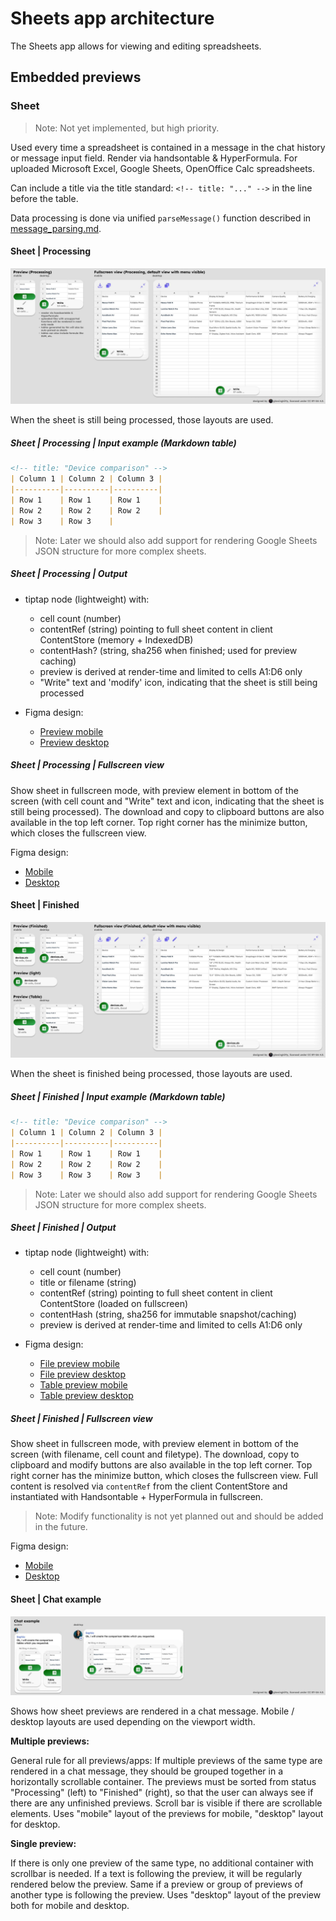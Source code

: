 # Sheets app architecture

The Sheets app allows for viewing and editing spreadsheets.

## Embedded previews

### Sheet

> Note: Not yet implemented, but high priority.

Used every time a spreadsheet is contained in a message in the chat history or message input field. Render via handsontable & HyperFormula.
For uploaded Microsoft Excel, Google Sheets, OpenOffice Calc spreadsheets.

Can include a title via the title standard: `<!-- title: "..." -->` in the line before the table.

Data processing is done via unified `parseMessage()` function described in [message_parsing.md](../message_parsing.md).

#### Sheet | Processing

[![Sheet | Processing | Preview & Fullscreen view in mobile & desktop](../../images/apps/sheets/previews/sheet/processing.jpg)](https://www.figma.com/design/PzgE78TVxG0eWuEeO6o8ve/Website?node-id=3514-41257&t=V4FPCQaihiRx7h7e-4)

When the sheet is still being processed, those layouts are used.

##### Sheet | Processing | Input example (Markdown table)

````markdown
<!-- title: "Device comparison" -->
| Column 1 | Column 2 | Column 3 |
|----------|----------|----------|
| Row 1    | Row 1    | Row 1    |
| Row 2    | Row 2    | Row 2    |
| Row 3    | Row 3    | 
````

> Note: Later we should also add support for rendering Google Sheets JSON structure for more complex sheets.

##### Sheet | Processing | Output

- tiptap node (lightweight) with:
	- cell count (number)
    - contentRef (string) pointing to full sheet content in client ContentStore (memory + IndexedDB)
    - contentHash? (string, sha256 when finished; used for preview caching)
    - preview is derived at render-time and limited to cells A1:D6 only
    - "Write" text and 'modify' icon, indicating that the sheet is still being processed

- Figma design:
    - [Preview mobile](https://www.figma.com/design/PzgE78TVxG0eWuEeO6o8ve/Website?node-id=3514-41345&t=R9j0Nv3WdNV351nc-4)
    - [Preview desktop](https://www.figma.com/design/PzgE78TVxG0eWuEeO6o8ve/Website?node-id=3514-41360&t=R9j0Nv3WdNV351nc-4)


##### Sheet | Processing | Fullscreen view

Show sheet in fullscreen mode, with preview element in bottom of the screen (with cell count and "Write" text and icon, indicating that the sheet is still being processed). The download and copy to clipboard buttons are also available in the top left corner. Top right corner has the minimize button, which closes the fullscreen view.

Figma design:

- [Mobile](https://www.figma.com/design/PzgE78TVxG0eWuEeO6o8ve/Website?node-id=3415-40088&t=R9j0Nv3WdNV351nc-4)
- [Desktop](https://www.figma.com/design/PzgE78TVxG0eWuEeO6o8ve/Website?node-id=3415-40111&t=R9j0Nv3WdNV351nc-4)



#### Sheet | Finished

[![Sheet | Finished | Preview & Fullscreen view in mobile & desktop](../../images/apps/sheets/previews/sheet/finished.jpg)](https://www.figma.com/design/PzgE78TVxG0eWuEeO6o8ve/Website?node-id=3514-41375&t=R9j0Nv3WdNV351nc-4)

When the sheet is finished being processed, those layouts are used.

##### Sheet | Finished | Input example (Markdown table)

````markdown
<!-- title: "Device comparison" -->
| Column 1 | Column 2 | Column 3 |
|----------|----------|----------|
| Row 1    | Row 1    | Row 1    |
| Row 2    | Row 2    | Row 2    |
| Row 3    | Row 3    | Row 3    |
````

> Note: Later we should also add support for rendering Google Sheets JSON structure for more complex sheets.

##### Sheet | Finished | Output

- tiptap node (lightweight) with:
	- cell count (number)
    - title or filename (string)
    - contentRef (string) pointing to full sheet content in client ContentStore (loaded on fullscreen)
    - contentHash (string, sha256 for immutable snapshot/caching)
    - preview is derived at render-time and limited to cells A1:D6 only

- Figma design:
    - [File preview mobile](https://www.figma.com/design/PzgE78TVxG0eWuEeO6o8ve/Website?node-id=3019-35325&t=R9j0Nv3WdNV351nc-4)
    - [File preview desktop](https://www.figma.com/design/PzgE78TVxG0eWuEeO6o8ve/Website?node-id=3424-41865&t=R9j0Nv3WdNV351nc-4)
    - [Table preview mobile](https://www.figma.com/design/PzgE78TVxG0eWuEeO6o8ve/Website?node-id=3425-42255&t=R9j0Nv3WdNV351nc-4)
    - [Table preview desktop](https://www.figma.com/design/PzgE78TVxG0eWuEeO6o8ve/Website?node-id=3425-42248&t=R9j0Nv3WdNV351nc-4)


##### Sheet | Finished | Fullscreen view

Show sheet in fullscreen mode, with preview element in bottom of the screen (with filename, cell count and filetype). The download, copy to clipboard and modify buttons are also available in the top left corner. Top right corner has the minimize button, which closes the fullscreen view. Full content is resolved via `contentRef` from the client ContentStore and instantiated with Handsontable + HyperFormula in fullscreen.

> Note: Modify functionality is not yet planned out and should be added in the future.


Figma design:

- [Mobile](https://www.figma.com/design/PzgE78TVxG0eWuEeO6o8ve/Website?node-id=3514-41456&t=R9j0Nv3WdNV351nc-4)
- [Desktop](https://www.figma.com/design/PzgE78TVxG0eWuEeO6o8ve/Website?node-id=3514-41469&t=R9j0Nv3WdNV351nc-4)


#### Sheet | Chat example

[![Sheet | Chat example](../../images/apps/sheets/previews/sheet/chat_example.jpg)](https://www.figma.com/design/PzgE78TVxG0eWuEeO6o8ve/Website?node-id=3514-41526&t=R9j0Nv3WdNV351nc-4)

Shows how sheet previews are rendered in a chat message. Mobile / desktop layouts are used depending on the viewport width.

**Multiple previews:**

General rule for all previews/apps: If multiple previews of the same type are rendered in a chat message, they should be grouped together in a horizontally scrollable container. The previews must be sorted from status "Processing" (left) to "Finished" (right), so that the user can always see if there are any unfinished previews. Scroll bar is visible if there are scrollable elements. Uses "mobile" layout of the previews for mobile, "desktop" layout for desktop.

**Single preview:**

If there is only one preview of the same type, no additional container with scrollbar is needed. If a text is following the preview, it will be regularly rendered below the preview. Same if a preview or group of previews of another type is following the preview. Uses "desktop" layout of the preview both for mobile and desktop.